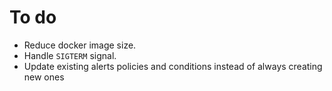 # To do

- Reduce docker image size.
- Handle `SIGTERM` signal.
- Update existing alerts policies and conditions instead of always creating new ones
